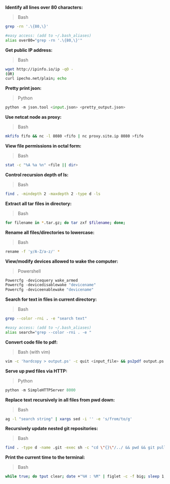 **Identify all lines over 80 characters:**
> Bash

```bash
grep -rn '.\{80,\}'

#easy access: (add to ~/.bash_aliases)
alias over80="grep -rn '.\{80,\}'"
```


**Get public IP address:**
> Bash

```bash
wget http://ipinfo.io/ip -qO -
(OR)
curl ipecho.net/plain; echo
```


**Pretty print json:**
> Python

```python
python -m json.tool <input.json> <pretty_output.json>
```


**Use netcat node as proxy:**
> Bash

```bash
mkfifo fifo && nc -l 8080 <fifo | nc proxy.site.ip 8080 >fifo
```


**View file permissions in octal form:**
> Bash

```bash
stat -c "%A %a %n" <file || dir>
```


**Control recursion depth of ls:**
> Bash

```bash
find . -mindepth 2 -maxdepth 2 -type d -ls
```


**Extract all tar files in directory:**
> Bash

```bash
for filename in *.tar.gz; do tar zxf $filename; done;
```


**Rename all files/directories to lowercase:**
> Bash

```bash
rename -f 'y/A-Z/a-z/' *
```


**View/modify devices allowed to wake the computer:**
> Powershell

```powershell
Powercfg -devicequery wake_armed
Powercfg -devicedisablewake "devicename"
Powercfg -deviceenablewake "devicename"
```


**Search for text in files in current directory:**
> Bash

```bash
grep --color -rni . -e "search text"

#easy access: (add to ~/.bash_aliases)
alias search="grep --color -rni . -e "
```


**Convert code file to pdf:**
> Bash (with vim)

```bash
vim -c 'hardcopy > output.ps' -c quit <input_file> && ps2pdf output.ps
```


**Serve up pwd files via HTTP:**
> Python

```python
python -m SimpleHTTPServer 8000
```


**Replace text recursively in all files from pwd down:**
> Bash

```bash
ag -l "search string" | xargs sed -i '' -e 's/from/to/g'
```



**Recursively update nested git repositories:**
> Bash

```bash
find . -type d -name .git -exec sh -c "cd \"{}\"/../ && pwd && git pull" \;
```



**Print the current time to the terminal:**
>Bash

```bash
while true; do tput clear; date +"%H : %M" | figlet -c -f big; sleep 1; done
```
